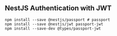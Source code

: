 ## NestJS Authentication with JWT

```
npm install --save @nestjs/passport # passport
npm install --save @nestjs/jwt passport-jwt
npm install --save-dev @types/passport-jwt
```